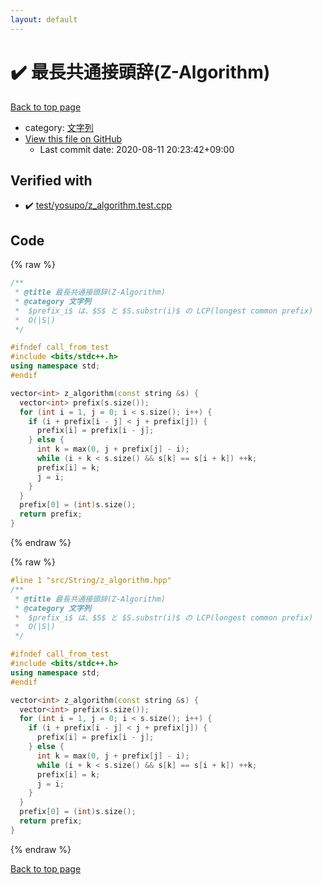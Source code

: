 ```yaml
---
layout: default
---
```


<!-- mathjax config similar to math.stackexchange -->
<script type="text/javascript" async
  src="https://cdnjs.cloudflare.com/ajax/libs/mathjax/2.7.5/MathJax.js?config=TeX-MML-AM_CHTML">
</script>
<script type="text/x-mathjax-config">
  MathJax.Hub.Config({
    TeX: { equationNumbers: { autoNumber: "AMS" }},
    tex2jax: {
      inlineMath: [ ['$','$'] ],
      processEscapes: true
    },
    "HTML-CSS": { matchFontHeight: false },
    displayAlign: "left",
    displayIndent: "2em"
  });
</script>

<script type="text/javascript" src="https://cdnjs.cloudflare.com/ajax/libs/jquery/3.4.1/jquery.min.js"></script>
<script src="https://cdn.jsdelivr.net/npm/jquery-balloon-js@1.1.2/jquery.balloon.min.js" integrity="sha256-ZEYs9VrgAeNuPvs15E39OsyOJaIkXEEt10fzxJ20+2I=" crossorigin="anonymous"></script>
<script type="text/javascript" src="../../../assets/js/copy-button.js"></script>
<link rel="stylesheet" href="../../../assets/css/copy-button.css" />


# :heavy_check_mark: 最長共通接頭辞(Z-Algorithm)

<a href="../../../index.html">Back to top page</a>

* category: <a href="../../../index.html#a973a7fd4d27ccdfce027f329015f5da">文字列</a>
* <a href="{{ site.github.repository_url }}/blob/master/src/String/z_algorithm.hpp">View this file on GitHub</a>
    - Last commit date: 2020-08-11 20:23:42+09:00




## Verified with

* :heavy_check_mark: <a href="../../../verify/test/yosupo/z_algorithm.test.cpp.html">test/yosupo/z_algorithm.test.cpp</a>


## Code

<a id="unbundled"></a>
{% raw %}
```cpp
/**
 * @title 最長共通接頭辞(Z-Algorithm)
 * @category 文字列
 *  $prefix_i$ は、$S$ と $S.substr(i)$ の LCP(longest common prefix)
 *  O(|S|)
 */

#ifndef call_from_test
#include <bits/stdc++.h>
using namespace std;
#endif

vector<int> z_algorithm(const string &s) {
  vector<int> prefix(s.size());
  for (int i = 1, j = 0; i < s.size(); i++) {
    if (i + prefix[i - j] < j + prefix[j]) {
      prefix[i] = prefix[i - j];
    } else {
      int k = max(0, j + prefix[j] - i);
      while (i + k < s.size() && s[k] == s[i + k]) ++k;
      prefix[i] = k;
      j = i;
    }
  }
  prefix[0] = (int)s.size();
  return prefix;
}
```
{% endraw %}

<a id="bundled"></a>
{% raw %}
```cpp
#line 1 "src/String/z_algorithm.hpp"
/**
 * @title 最長共通接頭辞(Z-Algorithm)
 * @category 文字列
 *  $prefix_i$ は、$S$ と $S.substr(i)$ の LCP(longest common prefix)
 *  O(|S|)
 */

#ifndef call_from_test
#include <bits/stdc++.h>
using namespace std;
#endif

vector<int> z_algorithm(const string &s) {
  vector<int> prefix(s.size());
  for (int i = 1, j = 0; i < s.size(); i++) {
    if (i + prefix[i - j] < j + prefix[j]) {
      prefix[i] = prefix[i - j];
    } else {
      int k = max(0, j + prefix[j] - i);
      while (i + k < s.size() && s[k] == s[i + k]) ++k;
      prefix[i] = k;
      j = i;
    }
  }
  prefix[0] = (int)s.size();
  return prefix;
}

```
{% endraw %}

<a href="../../../index.html">Back to top page</a>

